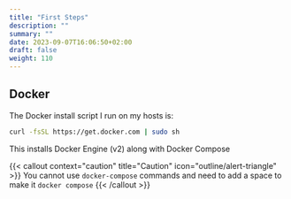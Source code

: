 ```yaml
---
title: "First Steps"
description: ""
summary: ""
date: 2023-09-07T16:06:50+02:00
draft: false
weight: 110
---
```


## Docker
The Docker install script I run on my hosts is:

```bash
curl -fsSL https://get.docker.com | sudo sh
```

This installs Docker Engine (v2) along with Docker Compose

{{< callout context="caution" title="Caution" icon="outline/alert-triangle" >}} You cannot use `docker-compose` commands and need to add a space to make it `docker compose` {{< /callout >}}


